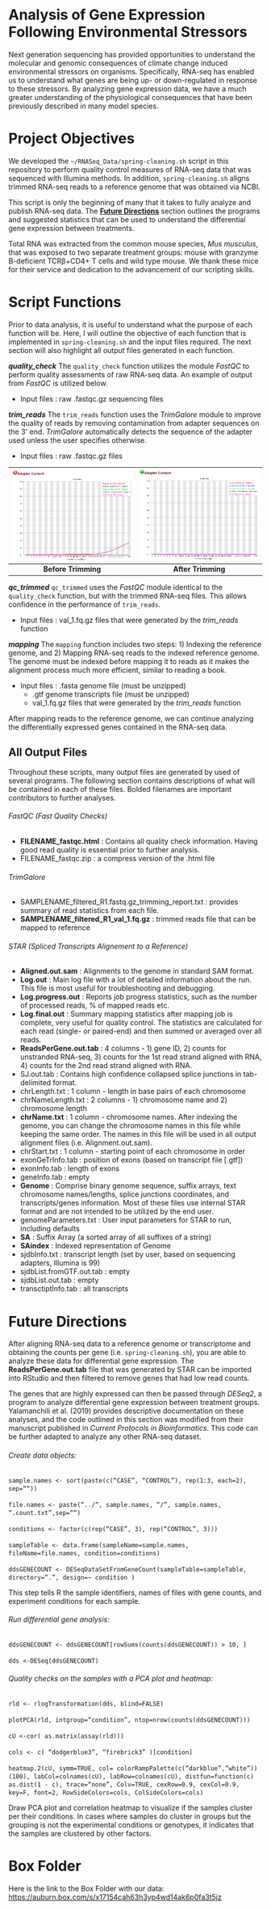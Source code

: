 # Analysis of Gene Expression Following Environmental Stressors

Next generation sequencing has provided opportunities to understand the molecular and genomic consequences of climate change induced environmental stressors on organisms. Specifically, RNA-seq has enabled us to understand what genes are being up- or down-regulated in response to these stressors. By analyzing gene expression data, we have a much greater understanding of the physiological consequences that have been previously described in many model species. 


# Project Objectives

We developed the `~/RNASeq_Data/spring-cleaning.sh` script in this repository to perform quality control measures of RNA-seq data that was sequenced with Illumina methods. In addition, `spring-cleaning.sh` aligns trimmed RNA-seq reads to a reference genome that was obtained via NCBI. 

This script is only the beginning of many that it takes to fully analyze and publish RNA-seq data. The [**Future Directions**](#Future-Directions) section outlines the programs and suggested statistics that can be used to understand the differential gene expression between treatments. 

Total RNA was extracted from the common mouse species, *Mus musculus*, that was exposed to two separate treatment groups: mouse with granzyme B-deficient TCRβ+CD4+ T cells and wild type mouse. We thank these mice for their service and dedication to the advancement of our scripting skills. 


# Script Functions

Prior to data analysis, it is useful to understand what the purpose of each function will be. Here, I will outline the objective of each function that is implemented in `spring-cleaning.sh` and the input files required. The next section will also highlight all output files generated in each function. 


***quality_check***
The `quality_check` function utilizes the module *FastQC* to perform quality assessments of raw RNA-seq data. An example of output from *FastQC* is utilized below. 
* Input files : raw .fastqc.gz sequencing files


***trim_reads***
The `trim_reads` function uses the *TrimGalore* module to improve the quality of reads by removing contamination from adapter sequences on the 3' end. *TrimGalore* automatically detects the sequence of the adapter used unless the user specifies otherwise. 
* Input files : raw .fastqc.gz files

|  ![image](BeforeTrim.png)  | ![image](AfterTrim.png)  |
|:--------:|:---:|
| **Before Trimming** | **After Trimming** |


***qc_trimmed***
`qc_trimmed` uses the *FastQC* module identical to the `quality_check` function, but with the trimmed RNA-seq files. This allows confidence in the performance of `trim_reads`. 
* Input files : val_1.fq.gz files that were generated by the *trim_reads* function

***mapping***
The `mapping` function includes two steps: 1) Indexing the reference genome, and 2) Mapping RNA-seq reads to the indexed reference genome. The genome must be indexed before mapping it to reads as it makes the alignment process much more efficient, similar to reading a book.
* Input files : .fasta genome file (must be unzipped)
  * .gtf genome transcripts file (must be unzipped)
  * val_1.fq.gz files that were generated by the *trim_reads* function

After mapping reads to the reference genome, we can continue analyzing the differentially expressed genes contained in the RNA-seq data. 



## All Output Files

Throughout these scripts, many output files are generated by used of several programs. The following section contains descriptions of what will be contained in each of these files. Bolded filenames are important contributors to further analyses. 

###### FastQC (Fast Quality Checks)
* **FILENAME_fastqc.html** : Contains all quality check information. Having good read quality is essential prior to further analysis.
* FILENAME_fastqc.zip : a compress version of the .html file 

###### TrimGalore
* SAMPLENAME_filtered_R1.fastq.gz_trimming_report.txt : provides summary of read statistics from each file. 
* **SAMPLENAME_filtered_R1_val_1.fq.gz** : trimmed reads file that can be mapped to reference

###### STAR (Spliced Transcripts Alignement to a Reference)
* **Aligned.out.sam** : Alignments to the genome in standard SAM format.
* **Log.out** : Main log file with a lot of detailed information about the run. This file is most useful for troubleshooting and debugging.
* **Log.progress.out** : Reports job progress statistics, such as the number of processed reads, % of mapped reads etc.
* **Log.final.out** :  Summary mapping statistics after mapping job is complete, very useful for quality control. The statistics are calculated for each read (single- or paired-end) and then summed or averaged over all reads.
* **ReadsPerGene.out.tab** : 4 columns - 1) gene ID, 2) counts for unstranded RNA-seq, 3) counts for the 1st read strand aligned with RNA, 4) counts for the 2nd read strand aligned with RNA.
* SJ.out.tab : Contains high confidence collapsed splice junctions in tab-delimited format. 
* chrLength.txt : 1 column - length in base pairs of each chromosome
* chrNameLength.txt : 2 columns - 1) chromosome name and 2) chromosome length
* **chrName.txt** : 1 column - chromosome names. After indexing the genome, you can change the chromosome names in this file while keeping the same order. The names in this file will be used in all output alignment files (i.e. Alignment.out.sam).
* chrStart.txt : 1 column - starting point of each chromosome in order
* exonGeTrInfo.tab : position of exons (based on transcript file [.gtf])
* exonInfo.tab : length of exons
* geneInfo.tab : empty
* **Genome** : Comprise binary genome sequence, suffix arrays, text chromosome names/lengths, splice junctions coordinates, and transcripts/genes information. Most of these files use internal STAR format and are not intended to be utilized by the end user.
* genomeParameters.txt : User input parameters for STAR to run, including defaults
* **SA** : Suffix Array (a sorted array of all suffixes of a string)
* **SAindex** : Indexed representation of Genome
* sjdbInfo.txt : transcript length (set by user, based on sequencing adapters, Illumina is 99)
* sjdbList.fromGTF.out.tab : empty
* sjdbList.out.tab : empty
* transctiptInfo.tab : all transcripts 

# Future Directions

After aligning RNA-seq data to a reference genome or transcriptome and obtaining the counts per gene (i.e. `spring-cleaning.sh`), you are able to analyze these data for differential gene expression. The **ReadsPerGene.out.tab** file that was generated by STAR can be imported into RStudio and then filtered to remove genes that had low read counts. 

The genes that are highly expressed can then be passed through *DESeq2*, a program to analyze differential gene expression between treatment groups. Yalamanchili et al. (2019) provides descriptive documentation on these analyses, and the code outlined in this section was modified from their manuscript published in *Current Protocols in Bioinformatics*. This code can be further adapted to analyze any other RNA-seq dataset. 

###### Create data objects:

```
sample.names <- sort(paste(c(“CASE”, “CONTROL”), rep(1:3, each=2), sep=““))

file.names <- paste(“../”, sample.names, “/”, sample.names, “.count.txt”,sep=““)

conditions <- factor(c(rep(“CASE”, 3), rep(“CONTROL”, 3)))

sampleTable <- data.frame(sampleName=sample.names, fileName=file.names, condition=conditions)

ddsGENECOUNT <- DESeqDataSetFromGeneCount(sampleTable=sampleTable, directory=“.”, design=~ condition )
```

This step tells R the sample identifiers, names of files with gene counts, and experiment conditions for each sample.


###### Run differential gene analysis:

```
ddsGENECOUNT <- ddsGENECOUNT[rowSums(counts(ddsGENECOUNT)) > 10, ]

dds <-DESeq(ddsGENECOUNT)
```

###### Quality checks on the samples with a PCA plot and heatmap:

```
rld <- rlogTransformation(dds, blind=FALSE)

plotPCA(rld, intgroup=“condition”, ntop=nrow(counts(ddsGENECOUNT)))

cU <-cor( as.matrix(assay(rld)))

cols <- c( “dodgerblue3”, “firebrick3” )[condition]

heatmap.2(cU, symm=TRUE, col= colorRampPalette(c(“darkblue”,”white”)) (100), labCol=colnames(cU), labRow=colnames(cU), distfun=function(c) as.dist(1 - c), trace=“none”, Colv=TRUE, cexRow=0.9, cexCol=0.9, key=F, font=2, RowSideColors=cols, ColSideColors=cols)
```

Draw PCA plot and correlation heatmap to visualize if the samples cluster per their conditions. In cases where samples do cluster in groups but the grouping is not the experimental conditions or genotypes, it indicates that the samples are clustered by other factors.


# Box Folder
Here is the link to the Box Folder with our data: https://auburn.box.com/s/x17154cah63h3yp4wd14ak6p0fa3t5jz
